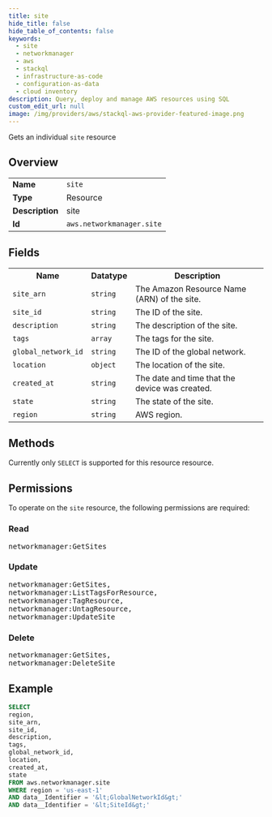 ```yaml
---
title: site
hide_title: false
hide_table_of_contents: false
keywords:
  - site
  - networkmanager
  - aws
  - stackql
  - infrastructure-as-code
  - configuration-as-data
  - cloud inventory
description: Query, deploy and manage AWS resources using SQL
custom_edit_url: null
image: /img/providers/aws/stackql-aws-provider-featured-image.png
---
```

Gets an individual <code>site</code> resource

## Overview
<table><tbody>
<tr><td><b>Name</b></td><td><code>site</code></td></tr>
<tr><td><b>Type</b></td><td>Resource</td></tr>
<tr><td><b>Description</b></td><td>site</td></tr>
<tr><td><b>Id</b></td><td><code>aws.networkmanager.site</code></td></tr>
</tbody></table>

## Fields
<table><tbody>
<tr><th>Name</th><th>Datatype</th><th>Description</th></tr>
<tr><td><code>site_arn</code></td><td><code>string</code></td><td>The Amazon Resource Name (ARN) of the site.</td></tr>
<tr><td><code>site_id</code></td><td><code>string</code></td><td>The ID of the site.</td></tr>
<tr><td><code>description</code></td><td><code>string</code></td><td>The description of the site.</td></tr>
<tr><td><code>tags</code></td><td><code>array</code></td><td>The tags for the site.</td></tr>
<tr><td><code>global_network_id</code></td><td><code>string</code></td><td>The ID of the global network.</td></tr>
<tr><td><code>location</code></td><td><code>object</code></td><td>The location of the site.</td></tr>
<tr><td><code>created_at</code></td><td><code>string</code></td><td>The date and time that the device was created.</td></tr>
<tr><td><code>state</code></td><td><code>string</code></td><td>The state of the site.</td></tr>
<tr><td><code>region</code></td><td><code>string</code></td><td>AWS region.</td></tr>

</tbody></table>

## Methods
Currently only <code>SELECT</code> is supported for this resource resource.

## Permissions

To operate on the <code>site</code> resource, the following permissions are required:

### Read
<pre>
networkmanager:GetSites</pre>

### Update
<pre>
networkmanager:GetSites,
networkmanager:ListTagsForResource,
networkmanager:TagResource,
networkmanager:UntagResource,
networkmanager:UpdateSite</pre>

### Delete
<pre>
networkmanager:GetSites,
networkmanager:DeleteSite</pre>


## Example
```sql
SELECT
region,
site_arn,
site_id,
description,
tags,
global_network_id,
location,
created_at,
state
FROM aws.networkmanager.site
WHERE region = 'us-east-1'
AND data__Identifier = '&lt;GlobalNetworkId&gt;'
AND data__Identifier = '&lt;SiteId&gt;'
```
